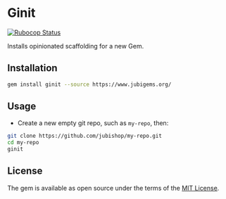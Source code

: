 # Ginit

[![Rubocop Status](workflows/Rubocop/badge.svg)](actions)

Installs opinionated scaffolding for a new Gem.

## Installation

```zsh
gem install ginit --source https://www.jubigems.org/
```

## Usage

- Create a new empty git repo, such as `my-repo`, then:

```zsh
git clone https://github.com/jubishop/my-repo.git
cd my-repo
ginit
```

## License

The gem is available as open source under the terms of the [MIT License](https://opensource.org/licenses/MIT).
